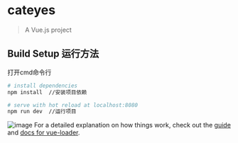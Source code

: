 # cateyes

> A Vue.js project

## Build Setup  运行方法

打开cmd命令行

``` bash
# install dependencies
npm install  //安装项目依赖

# serve with hot reload at localhost:8080
npm run dev  //运行项目

```
![image](https://github.com/MechelleLee/cateyes/cut1.png)
For a detailed explanation on how things work, check out the [guide](http://vuejs-templates.github.io/webpack/) and [docs for vue-loader](http://vuejs.github.io/vue-loader).
